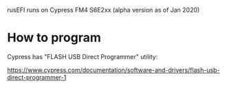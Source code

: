 rusEFI runs on Cypress FM4 S6E2xx (alpha version as of Jan 2020)

# How to program

Cypress has "FLASH USB Direct Programmer" utility:

https://www.cypress.com/documentation/software-and-drivers/flash-usb-direct-programmer-1
